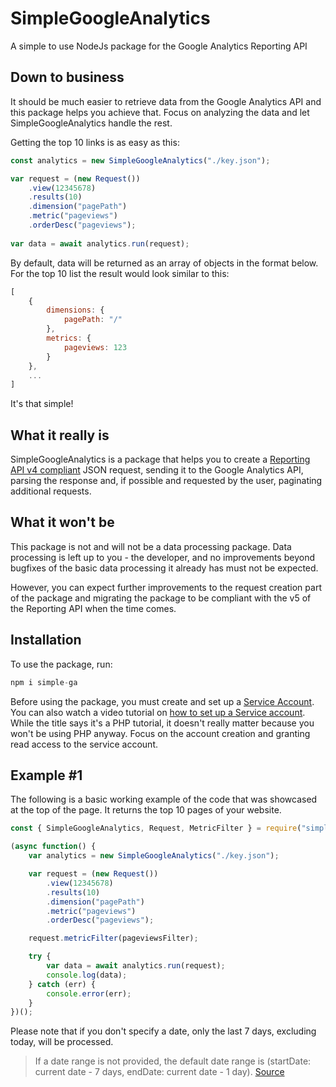 
# SimpleGoogleAnalytics
A simple to use NodeJs package for the Google Analytics Reporting API

## Down to business
It should be much easier to retrieve data from the Google Analytics API and this package helps you achieve that. Focus on analyzing the data and let SimpleGoogleAnalytics handle the rest.

Getting the top 10 links is as easy as this:

```JavaScript
const analytics = new SimpleGoogleAnalytics("./key.json");

var request = (new Request())
	.view(12345678)
	.results(10)
	.dimension("pagePath")
	.metric("pageviews")
	.orderDesc("pageviews");
	
var data = await analytics.run(request);
```	

By default, data will be returned as an array of objects in the format below. For the top 10 list the result would look similar to this:

```JavaScript
[
	{
		dimensions: {
			pagePath: "/"
		},
		metrics: {
			pageviews: 123
		}
	},
	...
]
```
It's that simple!
## What it really is
SimpleGoogleAnalytics is a package that helps you to create a [Reporting API v4 compliant](https://developers.google.com/analytics/devguides/reporting/core/v4/rest/v4/reports/batchGet) JSON request,  sending it to the Google Analytics API, parsing the response and, if possible and requested by the user, paginating additional requests.
## What it won't be
This package is not and will not be a data processing package. Data processing is left up to you - the developer, and no improvements beyond bugfixes of the basic data processing it already has must not be expected.

However, you can expect further improvements to the request creation part of the package and migrating the package to be compliant with the v5 of the Reporting API when the time comes.
## Installation
To use the package, run:
```JavaScript
npm i simple-ga
```
Before using the package, you must create and set up a [Service Account](https://developers.google.com/identity/protocols/OAuth2ServiceAccount). You can also watch a video tutorial on [how to set up a Service account](https://www.youtube.com/watch?v=r6cWB0xnOwE). While the title says it's a PHP tutorial, it doesn't really matter because you won't be using PHP anyway. Focus on the account creation and granting read access to the service account.
## Example #1
The following is a basic working example of the code that was showcased at the top of the page. It returns the top 10 pages of your website. 

```JavaScript
const { SimpleGoogleAnalytics, Request, MetricFilter } = require("simple-google-analytics");

(async function() {
	var analytics = new SimpleGoogleAnalytics("./key.json");

	var request = (new Request())
		.view(12345678)
		.results(10)
		.dimension("pagePath")
		.metric("pageviews")
		.orderDesc("pageviews");

	request.metricFilter(pageviewsFilter);

	try {
		var data = await analytics.run(request);
		console.log(data);
	} catch (err) {
		console.error(err);
	}
})();
```
Please note that if you don't specify a date, only the last 7 days, excluding today, will be processed.

> If a date range is not provided, the default date range is (startDate: current date - 7 days, endDate: current date - 1 day).
> [Source](https://developers.google.com/analytics/devguides/reporting/core/v4/rest/v4/reports/batchGet#ReportRequest.FIELDS)